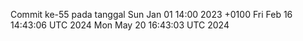 Commit ke-55 pada tanggal Sun Jan 01 14:00 2023 +0100
Fri Feb 16 14:43:06 UTC 2024
Mon May 20 16:43:03 UTC 2024
